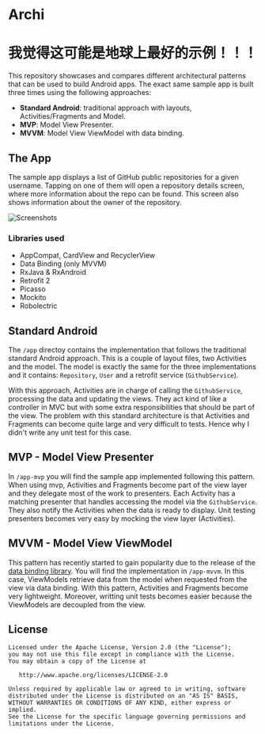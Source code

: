 
# Archi
# 我觉得这可能是地球上最好的示例！！！
This repository showcases and compares different architectural patterns that can be used to build Android apps. The exact same sample app is built three times using the following approaches:
* __Standard Android__: traditional approach with layouts, Activities/Fragments and Model.
* __MVP__: Model View Presenter.
* __MVVM__: Model View ViewModel with data binding. 

## The App

The sample app displays a list of GitHub public repositories for a given username. Tapping on one of them will open a repository details screen, where more information about the repo can be found. This screen also shows information about the owner of the repository. 

![Screenshots](images/archi-screenshots.png)

### Libraries used 
* AppCompat, CardView and RecyclerView
* Data Binding (only MVVM)
* RxJava & RxAndroid
* Retrofit 2
* Picasso
* Mockito
* Robolectric

## Standard Android
The `/app` directoy contains the implementation that follows the traditional standard Android approach. This is a couple of layout files, two Activities and the model. The model is exactly the same for the three implementations and it contains: `Repository`, `User` and a retrofit service (`GithubService`).

With this approach, Activities are in charge of calling the `GithubService`, processing the data and updating the views. They act kind of like a controller in MVC but with some extra responsibilities that should be part of the view. The problem with this standard architecture is that Activities and Fragments can become quite large and very difficult to tests. Hence why I didn't write any unit test for this case. 

## MVP - Model View Presenter
In `/app-mvp` you will find the sample app implemented following this pattern. When using mvp, Activities and Fragments become part of the view layer and they delegate most of the work to presenters. Each Activity has a matching presenter that handles accessing the model via the `GithubService`. They also notify the Activities when the data is ready to display. Unit testing presenters becomes very easy by mocking the view layer (Activities).

## MVVM - Model View ViewModel
This pattern has recently started to gain popularity due to the release of the [data binding library](https://developer.android.com/tools/data-binding/guide.html). You will find the implementation in `/app-mvvm`. In this case, ViewModels retrieve data from the model when requested from the view via data binding. With this pattern, Activities and Fragments become very lightweight. Moreover, writting unit tests becomes easier because the ViewModels are decoupled from the view.

## License

```
Licensed under the Apache License, Version 2.0 (the "License");
you may not use this file except in compliance with the License.
You may obtain a copy of the License at

   http://www.apache.org/licenses/LICENSE-2.0

Unless required by applicable law or agreed to in writing, software
distributed under the License is distributed on an "AS IS" BASIS,
WITHOUT WARRANTIES OR CONDITIONS OF ANY KIND, either express or implied.
See the License for the specific language governing permissions and
limitations under the License.
```
